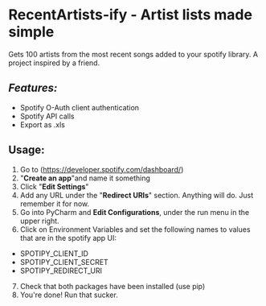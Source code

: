 # RecentArtists-ify - Artist lists made simple
Gets 100 artists from the most recent songs added to your spotify library. A project inspired by a friend.

## ***Features:***

 - Spotify O-Auth client authentication 
 - Spotify API calls 
 - Export as .xls

## Usage:
1. Go to (https://developer.spotify.com/dashboard/)
2. "**Create an app**"and name it something 
3. Click "**Edit Settings**"
4. Add any URL under the "**Redirect URIs**" section.
Anything will do. Just remember it for now.
5. Go into PyCharm and **Edit Configurations**, under the run menu in the upper right.
6. Click on Environment Variables and set the following names to values that are in the spotify app UI:
- SPOTIPY_CLIENT_ID
- SPOTIPY_CLIENT_SECRET
- SPOTIPY_REDIRECT_URI

7. Check that both packages have been installed (use pip)
8. You're done! Run that sucker.
